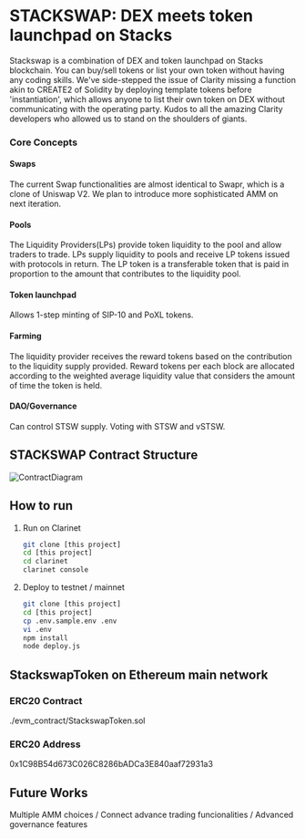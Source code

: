 # STACKSWAP: DEX meets token launchpad on Stacks

Stackswap is a combination of DEX and token launchpad on Stacks blockchain. You can buy/sell tokens or list your own token without having any coding skills. We've side-stepped the issue of Clarity missing a function akin to CREATE2 of Solidity by deploying template tokens before 'instantiation', which allows anyone to list their own token on DEX without communicating with the operating party. Kudos to all the amazing Clarity developers who allowed us to stand on the shoulders of giants. 

### Core Concepts
#### Swaps
The current Swap functionalities are almost identical to Swapr, which is a clone of Uniswap V2. We plan to introduce more sophisticated AMM on next iteration.
#### Pools
The Liquidity Providers(LPs) provide token liquidity to the pool and allow traders to trade. LPs supply liquidity to pools and receive LP tokens issued with protocols in return. The LP token is a transferable token that is paid in proportion to the amount that contributes to the liquidity pool. 
#### Token launchpad
Allows 1-step minting of SIP-10 and PoXL tokens.  
#### Farming
The liquidity provider receives the reward tokens based on the contribution to the liquidity supply provided. Reward tokens per each block are allocated according to the weighted average liquidity value that considers the amount of time the token is held.
#### DAO/Governance
Can control STSW supply. Voting with STSW and vSTSW. 


## STACKSWAP Contract Structure
![ContractDiagram](./contract_diagram.jpg)



## How to run
1. Run on Clarinet

    ```bash
    git clone [this project]
    cd [this project]
    cd clarinet 
    clarinet console
    ```
2. Deploy to testnet / mainnet
    ```bash
    git clone [this project]
    cd [this project]
    cp .env.sample.env .env
    vi .env
    npm install
    node deploy.js
    ```
## StackswapToken on Ethereum main network
### ERC20 Contract 
./evm_contract/StackswapToken.sol
### ERC20 Address
0x1C98B54d673C026C8286bADCa3E840aaf72931a3

## Future Works
Multiple AMM choices /
Connect advance trading funcionalities /
Advanced governance features


